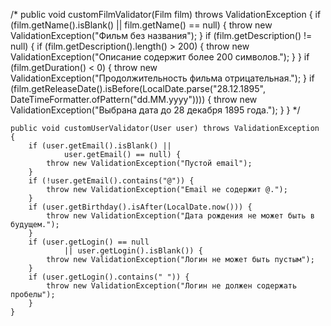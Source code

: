 /*
public void customFilmValidator(Film film) throws ValidationException {
if (film.getName().isBlank() ||
film.getName() == null) {
throw new ValidationException("Фильм без названия");
}
if (film.getDescription() != null) {
if (film.getDescription().length() > 200) {
throw new ValidationException("Описание содержит более 200 символов.");
}
}
if (film.getDuration() < 0) {
throw new ValidationException("Продолжительность фильма отрицательная.");
}
if (film.getReleaseDate().isBefore(LocalDate.parse("28.12.1895", DateTimeFormatter.ofPattern("dd.MM.yyyy")))) {
throw new ValidationException("Выбрана дата до 28 декабря 1895 года.");
}
}
*/

    public void customUserValidator(User user) throws ValidationException {
        if (user.getEmail().isBlank() ||
                user.getEmail() == null) {
            throw new ValidationException("Пустой email");
        }
        if (!user.getEmail().contains("@")) {
            throw new ValidationException("Email не содержит @.");
        }
        if (user.getBirthday().isAfter(LocalDate.now())) {
            throw new ValidationException("Дата рождения не может быть в будущем.");
        }
        if (user.getLogin() == null
                || user.getLogin().isBlank()) {
            throw new ValidationException("Логин не может быть пустым");
        }
        if (user.getLogin().contains(" ")) {
            throw new ValidationException("Логин не должен содержать пробелы");
        }
    }